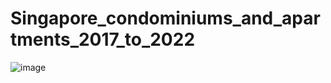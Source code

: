 # Singapore_condominiums_and_apartments_2017_to_2022

![image](https://user-images.githubusercontent.com/96287600/156367866-8eb835b7-dedf-4392-a00b-3e1f43dda3ed.png)
